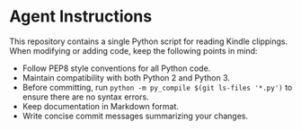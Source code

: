 # Agent Instructions

This repository contains a single Python script for reading Kindle clippings. When modifying or adding code, keep the following points in mind:

- Follow PEP8 style conventions for all Python code.
- Maintain compatibility with both Python 2 and Python 3.
- Before committing, run `python -m py_compile $(git ls-files '*.py')` to ensure there are no syntax errors.
- Keep documentation in Markdown format.
- Write concise commit messages summarizing your changes.

